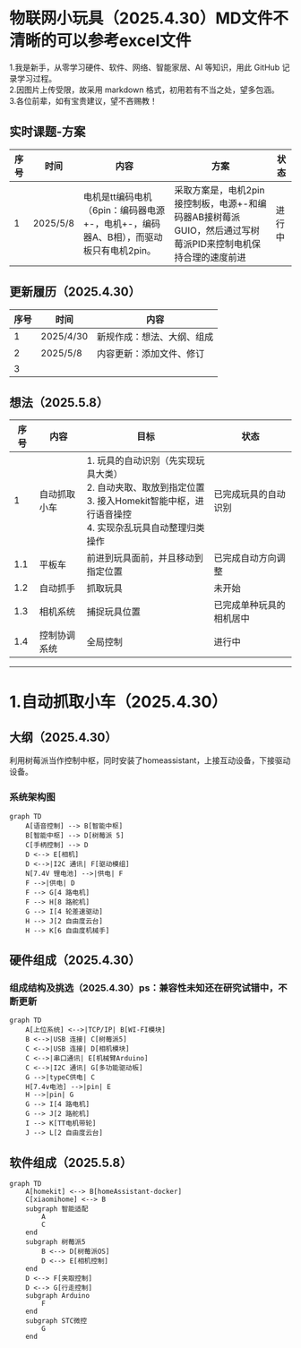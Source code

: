 # 物联网小玩具（2025.4.30）MD文件不清晰的可以参考excel文件
  1.我是新手，从零学习硬件、软件、网络、智能家居、AI 等知识，用此 GitHub 记录学习过程。<br>
  2.因图片上传受限，故采用 markdown 格式，初用若有不当之处，望多包涵。<br>
  3.各位前辈，如有宝贵建议，望不吝赐教！<br>

## 实时课题-方案
| 序号 | 时间  | 内容 | 方案 | 状态 |
|---- |----------|----------------|-------------------------|--------------------------|
|1    |2025/5/8|电机是tt编码电机（6pin：编码器电源+-，电机+-，编码器A、B相），而驱动板只有电机2pin。 |  采取方案是，电机2pin接控制板，电源+-和编码器AB接树莓派GUIO，然后通过写树莓派PID来控制电机保持合理的速度前进  |  进行中   |

  
## 更新履历（2025.4.30）
| 序号 | 时间       | 内容                     |
| ---- | ---------- | ------------------------ |
| 1    | 2025/4/30  | 新规作成：想法、大纲、组成 |
| 2    | 2025/5/8   | 内容更新：添加文件、修订        |
| 3    |            |                          |

## 想法（2025.5.8）
| 序号 | 内容         | 目标                                                                 |状态 |
| ---- | ------------ | -------------------------------------------------------------------- |-----------|
| 1    | 自动抓取小车 | 1. 玩具的自动识别（先实现玩具大类）<br>2. 自动夹取、取放到指定位置<br>3. 接入Homekit智能中枢，进行语音操控<br>4. 实现杂乱玩具自动整理归类操作 |已完成玩具的自动识别 |
| 1.1  | 平板车       |   前进到玩具面前，并且移动到指定位置                                            | 已完成自动方向调整 |
| 1.2  | 自动抓手     |   抓取玩具                                                       | 未开始 |
| 1.3  | 相机系统     |   捕捉玩具位置                                                           | 已完成单种玩具的相机居中 |
| 1.4  | 控制协调系统 |   全局控制                                                         | 进行中 |

***
# 1.自动抓取小车（2025.4.30）
## 大纲（2025.4.30）
  利用树莓派当作控制中枢，同时安装了homeassistant，上接互动设备，下接驱动设备。
  ### 系统架构图
  ```mermaid
  graph TD
      A[语音控制] --> B[智能中枢]
      B[智能中枢] --> D[树莓派 5]
      C[手柄控制] --> D
      D <--> E[相机]
      D <-->|I2C 通讯| F[驱动模组]
      N[7.4V 锂电池] -->|供电| F
      F -->|供电| D
      F --> G[4 路电机]
      F --> H[8 路舵机]
      G --> I[4 轮差速驱动]
      H --> J[2 自由度云台]
      H --> K[6 自由度机械手]
  ```

## 硬件组成（2025.4.30）
  ### 组成结构及挑选（2025.4.30）ps：兼容性未知还在研究试错中，不断更新
  ```mermaid
  graph TD
      A[上位系统] <-->|TCP/IP| B[WI-FI模块]
      B <-->|USB 连接| C[树莓派5]
      C <-->|USB 连接| D[相机模块]
      C <-->|串口通讯| E[机械臂Arduino]
      C <-->|I2C 通讯| G[多功能驱动板]
      G -->|typeC供电| C
      H[7.4v电池] -->|pin| E
      H -->|pin| G
      G --> I[4 路电机]
      G --> J[2 路舵机]
      I --> K[TT电机带轮]
      J --> L[2 自由度云台] 
  ```

## 软件组成（2025.5.8）
  ```mermaid
  graph TD
      A[homekit] <--> B[homeAssistant-docker]
      C[xiaomihome] <--> B
      subgraph 智能适配
          A
          C
      end
      subgraph 树莓派5
          B <--> D[树莓派OS]
          D <--> E[相机控制]
      end
      D <--> F[夹取控制]
      D <--> G[行走控制]
      subgraph Arduino
          F
      end
      subgraph STC微控
          G
      end
  ```
